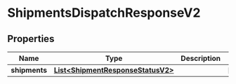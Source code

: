 
# ShipmentsDispatchResponseV2

## Properties
Name | Type | Description | Notes
------------ | ------------- | ------------- | -------------
**shipments** | [**List&lt;ShipmentResponseStatusV2&gt;**](ShipmentResponseStatusV2.md) |  |  [optional]



